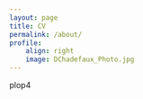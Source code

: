 ```yaml
---
layout: page
title: CV
permalink: /about/
profile: 
    align: right
    image: DChadefaux_Photo.jpg
---
```

plop4